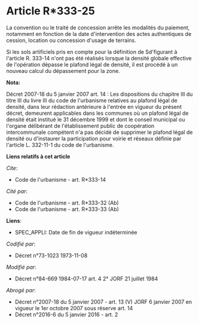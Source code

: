 # Article R*333-25

La convention ou le traité de concession arrête les modalités du paiement, notamment en fonction de la date d'intervention
des actes authentiques de cession, location ou concession d'usage de terrains. 

Si les sols artificiels pris en compte pour la définition de Sd'figurant à l'article R. 333-14 n'ont pas été réalisés lorsque
la densité globale effective de l'opération dépasse le plafond légal de densité, il est procédé à un nouveau calcul du
dépassement pour la zone.

**Nota:**

Décret 2007-18 du 5 janvier 2007 art. 14 : Les dispositions du chapitre III du titre III du livre III du code de l'urbanisme
relatives au plafond légal de densité, dans leur rédaction antérieure à l'entrée en vigueur du présent décret, demeurent
applicables dans les communes où un plafond légal de densité était institué le 31 décembre 1999 et dont le conseil municipal
ou l'organe délibérant de l'établissement public de coopération intercommunale compétent n'a pas décidé de supprimer le
plafond légal de densité ou d'instaurer la participation pour voirie et réseaux définie par l'article L. 332-11-1 du code de
l'urbanisme.

**Liens relatifs à cet article**

_Cite_:

  - Code de l'urbanisme - art. R*333-14

_Cité par_:

  - Code de l'urbanisme - art. R*333-32 (Ab)
  - Code de l'urbanisme - art. R*333-33 (Ab)

**Liens**:

  - SPEC_APPLI: Date de fin de vigueur indéterminée

_Codifié par_:

  - Décret n°73-1023 1973-11-08

_Modifié par_:

  - Décret n°84-669 1984-07-17 art. 4 2° JORF 21 juillet 1984

_Abrogé par_:

  - Décret n°2007-18 du 5 janvier 2007 - art. 13 (V) JORF 6 janvier 2007 en vigueur le 1er octobre 2007 sous réserve art. 14
  - Décret n°2016-6 du 5 janvier 2016 - art. 2
